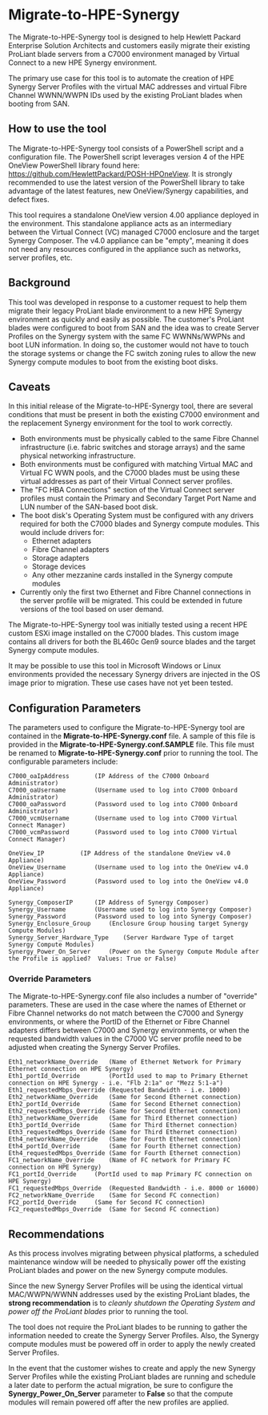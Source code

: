 ﻿# Migrate-to-HPE-Synergy

The Migrate-to-HPE-Synergy tool is designed to help Hewlett Packard Enterprise Solution Architects and customers easily migrate their existing ProLiant blade servers from a C7000 environment managed by Virtual Connect to a new HPE Synergy environment.

The primary use case for this tool is to automate the creation of HPE Synergy Server Profiles with the virtual MAC addresses and virtual Fibre Channel WWNN/WWPN IDs used by the existing ProLiant blades when booting from SAN.

## How to use the tool
The Migrate-to-HPE-Synergy tool consists of a PowerShell script and a configuration file. The PowerShell script leverages version 4 of the HPE OneView PowerShell library found here: https://github.com/HewlettPackard/POSH-HPOneView. It is strongly recommended to use the latest version of the PowerShell library to take advantage of the latest features, new OneView/Synergy capabilities, and defect fixes.

This tool requires a standalone OneView version 4.00 appliance deployed in the environment.  This standalone appliance acts as an intermediary between the Virtual Connect (VC) managed C7000 enclosure and the target Synergy Composer.  The v4.0 appliance can be "empty", meaning it does not need any resources configured in the appliance such as networks, server profiles, etc.

## Background

This tool was developed in response to a customer request to help them migrate their legacy ProLiant blade environment to a new HPE Synergy environment as quickly and easily as possible.  The customer's ProLiant blades were configured to boot from SAN and the idea was to create Server Profiles on the Synergy system with the same FC WWNNs/WWPNs and boot LUN information.  In doing so, the customer would not have to touch the storage systems or change the FC switch zoning rules to allow the new Synergy compute modules to boot from the existing boot disks.

## Caveats

In this initial release of the Migrate-to-HPE-Synergy tool, there are several conditions that must be present in both the existing C7000 environment and the replacement Synergy environment for the tool to work correctly.

 - Both environments must be physically cabled to the same Fibre Channel infrastructure (i.e. fabric switches and storage arrays) and the same physical networking infrastructure.
 - Both environments must be configured with matching Virtual MAC and Virtual FC WWN pools, and the C7000 blades must be using these virtual addresses as part of their Virtual Connect server profiles.
 - The "FC HBA Connections" section of the Virtual Connect server profiles must contain the Primary and Secondary Target Port Name and LUN number of the SAN-based boot disk.
 - The boot disk's Operating System must be configured with any drivers required for both the C7000 blades and Synergy compute modules.  This would include drivers for:
	 - Ethernet adapters
	 - Fibre Channel adapters
	 - Storage adapters
	 - Storage devices
	 - Any other mezzanine cards installed in the Synergy compute modules
 - Currently only the first two Ethernet and Fibre Channel connections in the server profile will be migrated.  This could be extended in future versions of the tool based on user demand.

The Migrate-to-HPE-Synergy tool was initially tested using a recent HPE custom ESXi image installed on the C7000 blades.  This custom image contains all drivers for both the BL460c Gen9 source blades and the target Synergy compute modules.

It may be possible to use this tool in Microsoft Windows or Linux environments provided the necessary Synergy drivers are injected in the OS image prior to migration.  These use cases have not yet been tested.

## Configuration Parameters

The parameters used to configure the Migrate-to-HPE-Synergy tool are contained in the **Migrate-to-HPE-Synergy.conf** file.  A sample of this file is provided in the **Migrate-to-HPE-Synergy.conf.SAMPLE** file.  This file must be renamed to **Migrate-to-HPE-Synergy.conf** prior to running the tool.  The configurable parameters include:

    C7000_oaIpAddress		(IP Address of the C7000 Onboard Administrator)
    C7000_oaUsername		(Username used to log into C7000 Onboard Administrator)
    C7000_oaPassword		(Password used to log into C7000 Onboard Administrator)
    C7000_vcmUsername		(Username used to log into C7000 Virtual Connect Manager)
    C7000_vcmPassword		(Password used to log into C7000 Virtual Connect Manager)

    OneView_IP			(IP Address of the standalone OneView v4.0 Appliance)
    OneView_Username		(Username used to log into the OneView v4.0 Appliance)
    OneView_Password		(Password used to log into the OneView v4.0 Appliance)

    Synergy_ComposerIP		(IP Address of Synergy Composer)
    Synergy_Username		(Username used to log into Synergy Composer)
    Synergy_Password		(Password used to log into Synergy Composer)
    Synergy_Enclosure_Group		(Enclosure Group housing target Synergy Compute Modules)
    Synergy_Server_Hardware_Type	(Server Hardware Type of target Synergy Compute Modules)
    Synergy_Power_On_Server		(Power on the Synergy Compute Module after the Profile is applied?  Values: True or False)

### Override Parameters
The Migrate-to-HPE-Synergy.conf file also includes a number of "override" parameters.  These are used in the case where the names of Ethernet or Fibre Channel networks do not match between the C7000 and Synergy environments, or where the PortID of the Ethernet or Fibre Channel adapters differs between C7000 and Synergy environments, or when the requested bandwidth values in the C7000 VC server profile need to be adjusted when creating the Synergy Server Profiles.

    Eth1_networkName_Override	(Name of Ethernet Network for Primary Ethernet connection on HPE Synergy)
    Eth1_portId_Override		(PortId used to map to Primary Ethernet connection on HPE Synergy - i.e. "Flb 2:1a" or "Mezz 5:1-a")
    Eth1_requestedMbps_Override	(Requested Bandwidth - i.e. 10000)
    Eth2_networkName_Override	(Same for Second Ethernet connection)
    Eth2_portId_Override		(Same for Second Ethernet connection)
    Eth2_requestedMbps_Override	(Same for Second Ethernet connection)
    Eth3_networkName_Override	(Same for Third Ethernet connection)
    Eth3_portId_Override		(Same for Third Ethernet connection)
    Eth3_requestedMbps_Override	(Same for Third Ethernet connection)
    Eth4_networkName_Override	(Same for Fourth Ethernet connection)
    Eth4_portId_Override		(Same for Fourth Ethernet connection)
    Eth4_requestedMbps_Override	(Same for Fourth Ethernet connection)
    FC1_networkName_Override	(Name of FC network for Primary FC connection on HPE Synergy)
    FC1_portId_Override		(PortId used to map Primary FC connection on HPE Synergy)
    FC1_requestedMbps_Override	(Requested Bandwidth - i.e. 8000 or 16000)
    FC2_networkName_Override	(Same for Second FC connection)
    FC2_portId_Override		(Same for Second FC connection)
    FC2_requestedMbps_Override	(Same for Second FC connection)

## Recommendations
As this process involves migrating between physical platforms, a scheduled maintenance window will be needed to physically power off the existing ProLiant blades and power on the new Synergy compute modules.  

Since the new Synergy Server Profiles will be using the identical virtual MAC/WWPN/WWNN addresses used by the existing ProLiant blades, the **strong recommendation** is to *cleanly shutdown the Operating System and power off the ProLiant blades* prior to running the tool.

The tool does not require the ProLiant blades to be running to gather the information needed to create the Synergy Server Profiles.  Also, the Synergy compute modules must be powered off in order to apply the newly created Server Profiles.

In the event that the customer wishes to create and apply the new Synergy Server Profiles while the existing ProLiant blades are running and schedule a later date to perform the actual migration, be sure to configure the **Synergy_Power_On_Server** parameter to **False** so that the compute modules will remain powered off after the new profiles are applied.
